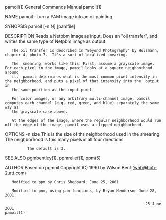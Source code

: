 pamoil(1)                                                     General Commands Manual                                                    pamoil(1)

NAME
       pamoil - turn a PAM image into an oil painting

SYNOPSIS
       pamoil [-n N] [pamfile]

DESCRIPTION
       Reads a Netpbm image as input.  Does an "oil transfer", and writes the same type of Netpbm image as output.

       The oil transfer is described in "Beyond Photography" by Holzmann, chapter 4, photo 7.  It's a sort of localized smearing.

       The  smearing  works like this: First, assume a grayscale image.  For each pixel in the image, pamoil looks at a square neighborhood around
       it.  pamoil determines what is the most common pixel intensity in the neighborhood, and puts a pixel of that intensity into the  output  in
       the same position as the input pixel.

       For color images, or any arbitrary multi-channel image, pamoil computes each channel (e.g. red, green, and blue) separately the same way as
       the grayscale case above.

       At the edges of the image, where the regular neighborhood would run off the edge of the image, pamoil uses a clipped neighborhood.

OPTIONS
       -n size
              This is the size of the neighborhood used in the smearing.  The neighborhood is this many pixels in all four directions.

              The default is 3.

SEE ALSO
       pgmbentley(1), ppmrelief(1), ppm(5)

AUTHOR
       Based on pgmoil Copyright (C) 1990 by Wilson Bent (whb@hoh-2.att.com)

       Modified to ppm by Chris Sheppard, June 25, 2001

       Modified to pnm, using pam functions, by Bryan Henderson June 28, 2001.

                                                                   25 June 2001                                                          pamoil(1)
